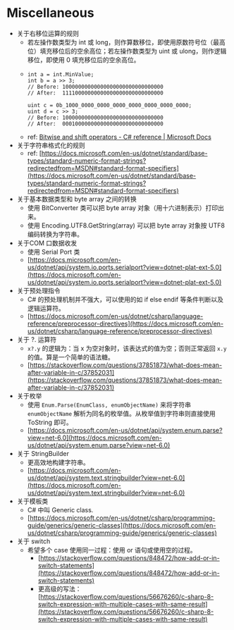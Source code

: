 # Miscellaneous

* 关于右移位运算的规则
  * 若左操作数类型为 int 或 long，则作算数移位，即使用原数符号位（最高位）填充移位后的空余高位；若左操作数类型为 uint 或 ulong，则作逻辑移位，即使用 0 填充移位后的空余高位。
  * ```
    int a = int.MinValue;
    int b = a >> 3;
    // Before: 10000000000000000000000000000000
    // After:  11110000000000000000000000000000

    uint c = 0b_1000_0000_0000_0000_0000_0000_0000_0000;
    uint d = c >> 3;
    // Before: 10000000000000000000000000000000
    // After:  00010000000000000000000000000000
    ```
  * ref:  [Bitwise and shift operators - C# reference | Microsoft Docs](https://github.com/deemolover/LOG.OS/tree/edf5bd6c0c47ffa5692978295b8e9304f51837c4/en-us/dotnet/csharp/language-reference/operators/bitwise-and-shift-operators/README.md#right-shift-operator-)
* 关于字符串格式化的规则
  * ref: [https://docs.microsoft.com/en-us/dotnet/standard/base-types/standard-numeric-format-strings?redirectedfrom=MSDN#standard-format-specifiers](https://docs.microsoft.com/en-us/dotnet/standard/base-types/standard-numeric-format-strings?redirectedfrom=MSDN#standard-format-specifiers)
* 关于基本数据类型和 byte array 之间的转换
  * 使用 BitConverter 类可以把 byte array 对象（用十六进制表示）打印出来。
  * 使用 Encoding.UTF8.GetString(array) 可以把 byte array 对象按 UTF8 编码转换为字符串。
* 关于COM 口数据收发
  * 使用 Serial Port 类
  * [https://docs.microsoft.com/en-us/dotnet/api/system.io.ports.serialport?view=dotnet-plat-ext-5.0](https://docs.microsoft.com/en-us/dotnet/api/system.io.ports.serialport?view=dotnet-plat-ext-5.0)
* 关于预处理指令
  * C# 的预处理机制并不强大，可以使用的如 if else endif 等条件判断以及逻辑运算符。
  * [https://docs.microsoft.com/en-us/dotnet/csharp/language-reference/preprocessor-directives](https://docs.microsoft.com/en-us/dotnet/csharp/language-reference/preprocessor-directives)
* 关于 ?. 运算符
  * `x?.y` 的逻辑为：当 x 为空对象时，该表达式的值为空；否则正常返回 `x.y` 的值。算是一个简单的语法糖。
  * [https://stackoverflow.com/questions/37851873/what-does-mean-after-variable-in-c/37852031](https://stackoverflow.com/questions/37851873/what-does-mean-after-variable-in-c/37852031)
* 关于枚举
  * 使用 `Enum.Parse(EnumClass, enumObjectName)` 来将字符串 `enumObjectName` 解析为同名的枚举值。从枚举值到字符串则直接使用 ToString 即可。
  * [https://docs.microsoft.com/en-us/dotnet/api/system.enum.parse?view=net-6.0](https://docs.microsoft.com/en-us/dotnet/api/system.enum.parse?view=net-6.0)
* 关于 StringBuilder
  * 更高效地构建字符串。
  * [https://docs.microsoft.com/en-us/dotnet/api/system.text.stringbuilder?view=net-6.0](https://docs.microsoft.com/en-us/dotnet/api/system.text.stringbuilder?view=net-6.0)
* 关于模板类
  * C# 中叫 Generic class.
  * [https://docs.microsoft.com/en-us/dotnet/csharp/programming-guide/generics/generic-classes](https://docs.microsoft.com/en-us/dotnet/csharp/programming-guide/generics/generic-classes)
* 关于 switch
  * 希望多个 case 使用同一过程：使用 or 语句或使用空的过程。
    * [https://stackoverflow.com/questions/848472/how-add-or-in-switch-statements](https://stackoverflow.com/questions/848472/how-add-or-in-switch-statements)
    * 更高级的写法：[https://stackoverflow.com/questions/56676260/c-sharp-8-switch-expression-with-multiple-cases-with-same-result](https://stackoverflow.com/questions/56676260/c-sharp-8-switch-expression-with-multiple-cases-with-same-result)
